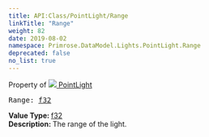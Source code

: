 ```yaml
---
title: API:Class/PointLight/Range
linkTitle: "Range"
weight: 82
date: 2019-08-02
namespace: Primrose.DataModel.Lights.PointLight.Range
deprecated: false
no_list: true
---
```

Property of <a href="/docs/api-reference/Class/PointLight"><img src="/icons/silk/lightbulb.png"/>&nbsp;PointLight</a>
<pre class="method-declaration">
Range: <a class="type" href="/docs/api-reference/System/Primitives#single">f32</a></pre>
<b>Value Type: </b>
<a class="type" href="/docs/api-reference/System/Primitives#single">f32</a>
<br/>
<b>Description: </b>
The range of the light.

